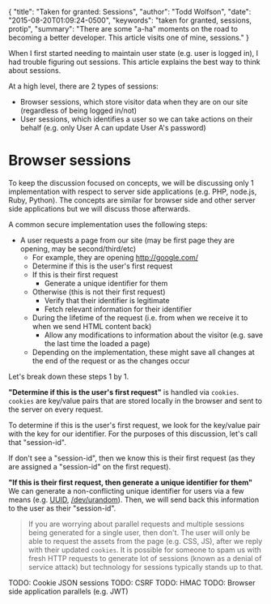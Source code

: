 {
  "title": "Taken for granted: Sessions",
  "author": "Todd Wolfson",
  "date": "2015-08-20T01:09:24-0500",
  "keywords": "taken for granted, sessions, protip",
  "summary": "There are some &quot;a-ha&quot; moments on the road to becoming a better developer. This article visits one of mine, sessions."
}

When I first started needing to maintain user state (e.g. user is logged in), I had trouble figuring out sessions. This article explains the best way to think about sessions.

At a high level, there are 2 types of sessions:

- Browser sessions, which store visitor data when they are on our site (regardless of being logged in/not)
- User sessions, which identifies a user so we can take actions on their behalf (e.g. only User A can update User A's password)

# Browser sessions
To keep the discussion focused on concepts, we will be discussing only 1 implementation with respect to server side applications (e.g. PHP, node.js, Ruby, Python). The concepts are similar for browser side and other server side applications but we will discuss those afterwards.

A common secure implementation uses the following steps:

- A user requests a page from our site (may be first page they are opening, may be second/third/etc)
    - For example, they are opening <http://google.com/>
    - Determine if this is the user's first request
    - If this is their first request
        - Generate a unique identifier for them
    - Otherwise (this is not their first request)
        - Verify that their identifier is legitimate
        - Fetch relevant information for their identifier
    - During the lifetime of the request (i.e. from when we receive it to when we send HTML content back)
        - Allow any modifications to information about the visitor (e.g. save the last time the loaded a page)
    - Depending on the implementation, these might save all changes at the end of the request or as the changes occur

Let's break down these steps 1 by 1.

**"Determine if this is the user's first request"** is handled via `cookies`. `cookies` are key/value pairs that are stored locally in the browser and sent to the server on every request.

To determine if this is the user's first request, we look for the key/value pair with the key for our identifier. For the purposes of this discussion, let's call that "session-id".

If don't see a "session-id", then we know this is their first request (as they are assigned a "session-id" on the first request).

**"If this is their first request, then generate a unique identifier for them"** We can generate a non-conflicting unique identifier for users via a few means (e.g. [UUID][], [/dev/urandom][]). Then, we will send back this information to the user as their "session-id".

[UUID]: https://en.wikipedia.org/wiki/Universally_unique_identifier
[/dev/urandom]: https://en.wikipedia.org/wiki//dev/randoms

> If you are worrying about parallel requests and multiple sessions being generated for a single user, then don't. The user will only be able to request the assets from the page (e.g. CSS, JS), after we reply with their updated `cookies`. It is possible for someone to spam us with fresh HTTP requests to generate lot of sessions (known as a denial of service attack) but technology for sessions typically stands up to that.



TODO: Cookie JSON sessions
TODO: CSRF
TODO: HMAC
TODO: Browser side application parallels (e.g. JWT)
